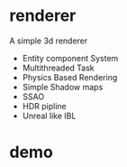 # renderer
A  simple 3d renderer

* Entity component System
* Multithreaded Task
* Physics Based Rendering
* Simple Shadow maps
* SSAO
* HDR pipline
* Unreal like IBL


# demo



